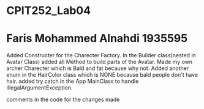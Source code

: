 # CPIT252_Lab04
Faris Mohammed Alnahdi
1935595
====================================

Added Constructer for the Charecter Factory.
In the Builder class(nested in Avatar Class) added all Method to build parts of the Avatar.
Made my own archer Charecter which is Bald and fat because why not.
Added another enum in the HairColor class which is NONE because bald people don't have hair.
added try catch in the App MainClass to handle IllegalArgumentException.


comments in the code for the changes made 

